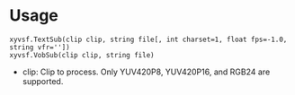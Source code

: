 Usage
=====

    xyvsf.TextSub(clip clip, string file[, int charset=1, float fps=-1.0, string vfr=''])
    xyvsf.VobSub(clip clip, string file)

* clip: Clip to process. Only YUV420P8, YUV420P16, and RGB24 are supported.
